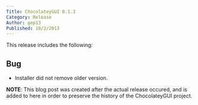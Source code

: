 ```yaml
---
Title: ChocolateyGUI 0.1.3
Category: Release
Author: gep13
Published: 10/2/2013
---
```


This release includes the following:

## Bug

- Installer did not remove older version.

**NOTE**:  This blog post was created after the actual release occured, and is added to here in order to preserve the history of the ChocolateyGUI project.